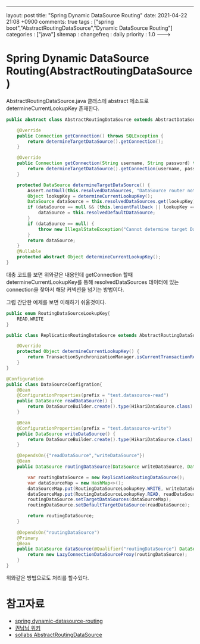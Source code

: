 ---
layout: post
title: "Spring Dynamic DataSource Routing"
date: 2021-04-22 21:08 +0900
comments: true
tags : ["spring boot","AbstractRoutingDataSource","Dynamic DataSource Routing"]
categories : ["java"]
sitemap :
changefreq : daily
priority : 1.0
--->
# Spring Dynamic DataSource Routing(AbstractRoutingDataSource)

AbstractRoutingDataSource.java 클래스에 abstract 메소드로 determineCurrentLookupKey 존재한다.

```java
public abstract class AbstractRoutingDataSource extends AbstractDataSource implements InitializingBean {

    @Override
    public Connection getConnection() throws SQLException {
        return determineTargetDataSource().getConnection();
    }

    @Override
    public Connection getConnection(String username, String password) throws SQLException {
        return determineTargetDataSource().getConnection(username, password);
    }

    protected DataSource determineTargetDataSource() {
        Assert.notNull(this.resolvedDataSources, "DataSource router not initialized");
        Object lookupKey = determineCurrentLookupKey();
        DataSource dataSource = this.resolvedDataSources.get(lookupKey);
        if (dataSource == null && (this.lenientFallback || lookupKey == null)) {
            dataSource = this.resolvedDefaultDataSource;
        }
        if (dataSource == null) {
            throw new IllegalStateException("Cannot determine target DataSource for lookup key [" + lookupKey + "]");
        }
        return dataSource;
    }
    @Nullable
    protected abstract Object determineCurrentLookupKey();
}
```
대충 코드를 보면 위와같은 내용인데 getConnection 할때 determineCurrentLookupKey를 통해 resolvedDataSources 데이터에 있는 connection을 찾아서 해당 커넥션을 넘기는 방법이다.

그럼 간단한 예제를 보면 이해하기 쉬울것이다.

```java
public enum RoutingDataSourceLookupKey{
    READ,WRITE
}

public class ReplicationRoutingDataSource extends AbstractRoutingDataSource {

    @Override
    protected Object determineCurrentLookupKey() {
        return TransactionSynchronizationManager.isCurrentTransactionReadOnly() ? RoutingDataSourceLookupKey.READ : RoutingDataSourceLookupKey.WRITE;
    }
}

@Configuration
public class DataSourceConfigration{
    @Bean
    @ConfigurationProperties(prefix = "test.datasource-read")
    public DataSource readDataSource() {
        return DataSourceBuilder.create().type(HikariDataSource.class).build();
    }

    @Bean
    @ConfigurationProperties(prefix = "test.datasource-write")
    public DataSource writeDataSource() {
        return DataSourceBuilder.create().type(HikariDataSource.class).build();
    }

    @DependsOn({"readDataSource","writeDataSource"})
    @Bean
    public DataSource routingDataSource(DataSource writeDataSource, DataSource readDataSource) {

        var routingDataSource = new ReplicationRoutingDataSource();
        var dataSourceMap = new HashMap<>();
        dataSourceMap.put(RoutingDataSourceLookupKey.WRITE, writeDataSource);
        dataSourceMap.put(RoutingDataSourceLookupKey.READ, readDataSource);
        routingDataSource.setTargetDataSources(dataSourceMap);
        routingDataSource.setDefaultTargetDataSource(readDataSource);

        return routingDataSource;
    }
    
    @DependsOn("routingDataSource")
    @Primary
    @Bean
    public DataSource dataSource(@Qualifier("routingDataSource") DataSource routingDataSource) {
        return new LazyConnectionDataSourceProxy(routingDataSource);
    }
}

```

위와같은 방법으로도 처리를 할수있다.





# 참고자료
* [spring dynamic-datasource-routing](https://spring.io/blog/2007/01/23/dynamic-datasource-routing)
* [권남님 위키](https://kwonnam.pe.kr/wiki/springframework/abstractroutingdatasource)  
* [sollabs AbstractRoutingDataSource](https://www.sollabs.tech/AbstractRoutingDataSource)
